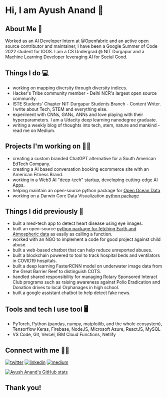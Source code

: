 # Hi, I am Ayush Anand 👋

## About Me 🚀
Worked as an AI Developer Intern at @Openfabric and an active open source contributor and maintainer, I have been a Google Summer of Code 2022 student for IOOS. I am a CS Undergrad @ NIT Durgapur and a Machine Learning Developer leveraging AI for Social Good.

## Things I do 💻
+ working on mapping diversity through diversity indices.
+ Hacker's Tribe community member - Delhi NCR's largest open source community.
+ ISTE Students' Chapter NIT Durgapur Students Branch - Content Writer. I write about Tech, STEM and everything else.
+ experiment with CNNs, GANs, ANNs and love playing with their hyperparameters. I am a Udacity deep learning nanodegree graduate.
+ writing a weekly blog of thoughts into tech, stem, nature and mankind - read me on Medium.

## Projects I'm working on 👨‍💻
+ creating a custom branded ChatGPT alternative for a South American EdTech Company.
+ creating a AI based conversation booking ecommerce site with an American Fitness Brand.
+ working in a Web3 AI "deep-tech" startup, developing cutting-edge AI Apps.
+ helping maintain an open-source python package for [Open Ocean Data](https://github.com/iobis/pyobis)
+ working on a Darwin Core Data Visualization [python package](https://github.com/marinebon/py-dwc-viz)

## Things I did previously 🔎
+ built a med-tech app to detect heart disease using eye images.
+ built an open-source [python package for fetching Earth and Atmospheric data](https://pypi.org/project/PyEarthData) as easily as calling a function.
+ worked with an NGO to implement a code for good project against child abuse.
+ built a web-based chatbot that can help reduce unreported abuses.
+ built a blockchain powered to tool to track hospital beds and ventilators in COVID19 hospitals.
+ built a deep learning FasterRCNN model on underwater image data from the Great Barrier Reef to distinguish COTS.
+ handled shared responsibility for managing Rotary Sponsored Interact Club programs such as raising awareness against Polio Eradication and Donation drives to local Orphanages in high school.
+ built a google assistant chatbot to help detect fake news.

## Tools and tech I use tool 🖥
+ PyTorch, Python (pandas, numpy, matplotlib, and the whole ecosystem), Tensorflow Keras, Firebase, NodeJS, Microsoft Azure, ReactJS, MySQL
+ VS Code, Git, Vercel, IBM Cloud Functions, Netlify

## Connect with me 👨‍🚀
[![twitter](https://img.shields.io/badge/Twitter-ffffff?style=for-the-badge&logo=Twitter&logoColor=0098e0)](https://twitter.com/theayushanand)
[![linkedin](https://img.shields.io/badge/LinkedIn-0098e0?style=for-the-badge&logo=LinkedIn&logoColor=white)](https://linkedin.com/in/theayushanand)
[![medium](https://img.shields.io/badge/Medium-ffffff?style=for-the-badge&logo=Medium&logoColor=0be370)](https://medium.com/@theayushanand)

[![Ayush Anand's GitHub stats](https://github-readme-stats.vercel.app/api?username=ayushanand18&count_private=true&show_icons=true&theme=radical)](https://github.com/ayushanand18)


## Thank you!
